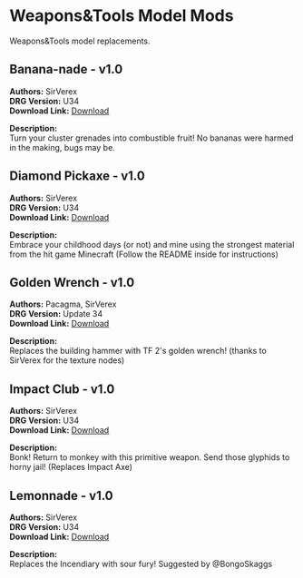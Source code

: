 # Weapons&Tools Model Mods

Weapons&Tools model replacements.

<!-- mod list -->

## Banana-nade - v1.0
**Authors:** SirVerex  
**DRG Version:** U34  
**Download Link:** [Download](https://github.com/ArcticEcho/DRG-Mods/raw/ffcb64c1a309dcd251a5a9e35c480602e6a4be03/Visual/3D%20Model%20Replacement/Weapons%26Tools/Banana-nade%20-%20V1.0.zip)  

**Description:**  
Turn your cluster grenades into combustible fruit! No bananas were harmed in the making, bugs may be.

## Diamond Pickaxe - v1.0
**Authors:** SirVerex  
**DRG Version:** U34  
**Download Link:** [Download](https://github.com/ArcticEcho/DRG-Mods/raw/494acc50419f6225d8d57c6cad9f764e279feb00/Visual/3D%20Model%20Replacement/Weapons%26Tools/Diamond%20Pickaxe%20-%20V1.0.zip)  

**Description:**  
Embrace your childhood days (or not) and mine using the strongest material from the hit game Minecraft (Follow the README inside for instructions)

## Golden Wrench - v1.0
**Authors:** Pacagma, SirVerex  
**DRG Version:** Update 34  
**Download Link:** [Download](https://github.com/ArcticEcho/DRG-Mods/raw/daf9db633a4fee0004272fe62837d85d6117564e/Visual/3D%20Model%20Replacement/Weapons%26Tools/Golden%20Wrench%20-%20V1.0%20_P.pak)  

**Description:**  
Replaces the building hammer with TF 2's golden wrench! (thanks to SirVerex for the texture nodes)

## Impact Club - v1.0
**Authors:** SirVerex  
**DRG Version:** U34  
**Download Link:** [Download](https://github.com/ArcticEcho/DRG-Mods/raw/0d7fd4db0c5b044d21127183288b1209ffba4f25/Visual/3D%20Model%20Replacement/Weapons%26Tools/Impact%20Club%20-%20V1.0.zip)  

**Description:**  
Bonk! Return to monkey with this primitive weapon. Send those glyphids to horny jail! (Replaces Impact Axe)

## Lemonnade - v1.0
**Authors:** SirVerex  
**DRG Version:** U34  
**Download Link:** [Download](https://github.com/ArcticEcho/DRG-Mods/raw/cec978b3d0b1dcc71f8d7dcf8bd2a4dcd32791c8/Visual/3D%20Model%20Replacement/Weapons%26Tools/Lemonnade%20-%20V1.0.zip)  

**Description:**  
Replaces the Incendiary with sour fury! Suggested by @BongoSkaggs